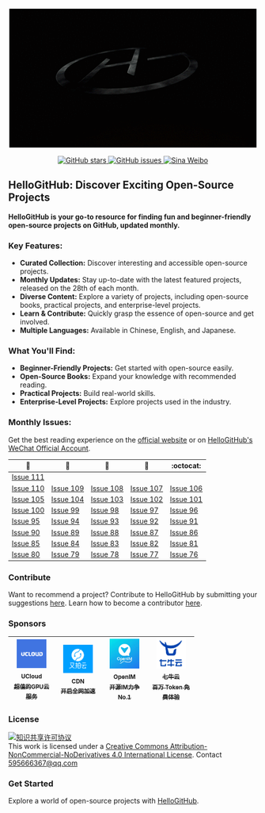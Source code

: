 <p align="center">
  <img src="https://raw.githubusercontent.com/521xueweihan/img_logo/master/logo/readme.gif" alt="HelloGitHub Logo"/>
</p>

<p align="center">
  <a href="https://github.com/521xueweihan/HelloGitHub" target="_blank">
    <img src="https://img.shields.io/github/stars/521xueweihan/HelloGitHub.svg?style=popout-square" alt="GitHub stars">
  </a>
  <a href="https://github.com/521xueweihan/HelloGitHub/issues">
    <img src="https://img.shields.io/github/issues/521xueweihan/HelloGitHub.svg?style=popout-square" alt="GitHub issues">
  </a>
  <a href="https://weibo.com/hellogithub">
    <img src="https://img.shields.io/badge/%E6%96%B0%E6%B5%AA-Weibo-red.svg?style=popout-square" alt="Sina Weibo">
  </a>
</p>

## HelloGitHub: Discover Exciting Open-Source Projects

**HelloGitHub is your go-to resource for finding fun and beginner-friendly open-source projects on GitHub, updated monthly.**

### Key Features:

*   **Curated Collection:** Discover interesting and accessible open-source projects.
*   **Monthly Updates:** Stay up-to-date with the latest featured projects, released on the 28th of each month.
*   **Diverse Content:** Explore a variety of projects, including open-source books, practical projects, and enterprise-level projects.
*   **Learn & Contribute:** Quickly grasp the essence of open-source and get involved.
*   **Multiple Languages:** Available in Chinese, English, and Japanese.

### What You'll Find:

*   **Beginner-Friendly Projects:** Get started with open-source easily.
*   **Open-Source Books:** Expand your knowledge with recommended reading.
*   **Practical Projects:** Build real-world skills.
*   **Enterprise-Level Projects:** Explore projects used in the industry.

### Monthly Issues:

Get the best reading experience on the [official website](https://hellogithub.com/) or on [HelloGitHub's WeChat Official Account](https://cdn.jsdelivr.net/gh/521xueweihan/img_logo@main/logo/weixin.png).

| :card_index: | :jack_o_lantern: | :beer: | :fish_cake: | :octocat: |
| ------- | ----- | ------------ | ------ | --------- |
| [Issue 111](/content/HelloGitHub111.md) |
| [Issue 110](/content/HelloGitHub110.md) | [Issue 109](/content/HelloGitHub109.md) | [Issue 108](/content/HelloGitHub108.md) | [Issue 107](/content/HelloGitHub107.md) | [Issue 106](/content/HelloGitHub106.md) |
| [Issue 105](/content/HelloGitHub105.md) | [Issue 104](/content/HelloGitHub104.md) | [Issue 103](/content/HelloGitHub103.md) | [Issue 102](/content/HelloGitHub102.md) | [Issue 101](/content/HelloGitHub101.md) |
| [Issue 100](/content/HelloGitHub100.md) | [Issue 99](/content/HelloGitHub99.md) | [Issue 98](/content/HelloGitHub98.md) | [Issue 97](/content/HelloGitHub97.md) | [Issue 96](/content/HelloGitHub96.md) |
| [Issue 95](/content/HelloGitHub95.md) | [Issue 94](/content/HelloGitHub94.md) | [Issue 93](/content/HelloGitHub93.md) | [Issue 92](/content/HelloGitHub92.md) | [Issue 91](/content/HelloGitHub91.md) |
| [Issue 90](/content/HelloGitHub90.md) | [Issue 89](/content/HelloGitHub89.md) | [Issue 88](/content/HelloGitHub88.md) | [Issue 87](/content/HelloGitHub87.md) | [Issue 86](/content/HelloGitHub86.md) |
| [Issue 85](/content/HelloGitHub85.md) | [Issue 84](/content/HelloGitHub84.md) | [Issue 83](/content/HelloGitHub83.md) | [Issue 82](/content/HelloGitHub82.md) | [Issue 81](/content/HelloGitHub81.md) |
| [Issue 80](/content/HelloGitHub80.md) | [Issue 79](/content/HelloGitHub79.md) | [Issue 78](/content/HelloGitHub78.md) | [Issue 77](/content/HelloGitHub77.md) | [Issue 76](/content/HelloGitHub76.md) |

### Contribute

Want to recommend a project? Contribute to HelloGitHub by submitting your suggestions [here](https://hellogithub.com/periodical). Learn how to become a contributor [here](https://github.com/521xueweihan/HelloGitHub/blob/master/content/contributors.md).

### Sponsors

<!-- Sponsor Table -->
<table>
  <thead>
    <tr>
      <th align="center" style="width: 80px;">
        <a href="https://www.compshare.cn/?utm_term=logo&utm_campaign=hellogithub&utm_source=otherdsp&utm_medium=display&ytag=logo_hellogithub_otherdsp_display">          <img src="https://raw.githubusercontent.com/521xueweihan/img_logo/master/logo/ucloud.png" width="60px"><br>
          <sub>UCloud</sub><br>
          <sub>超值的GPU云服务</sub>
        </a>
      </th>
      <th align="center" style="width: 80px;">
        <a href="https://www.upyun.com/?from=hellogithub">
          <img src="https://raw.githubusercontent.com/521xueweihan/img_logo/master/logo/upyun.png" width="60px"><br>
          <sub>CDN</sub><br>
          <sub>开启全网加速</sub>
        </a>
      </th>
      <th align="center" style="width: 80px;">
        <a href="https://github.com/OpenIMSDK/Open-IM-Server">
          <img src="https://raw.githubusercontent.com/521xueweihan/img_logo/master/logo/im.png" width="60px"><br>
          <sub>OpenIM</sub><br>
          <sub>开源IM力争No.1</sub>
        </a>
      </th>
      <th align="center" style="width: 80px;">
        <a href="https://www.qiniu.com/products/ai-token-api?utm_source=hello">
          <img src="https://raw.githubusercontent.com/521xueweihan/img_logo/master/logo/qiniu.jpg" width="60px"><br>
          <sub>七牛云</sub><br>
          <sub>百万 Token 免费体验</sub>
        </a>
      </th>
    </tr>
  </thead>
</table>

### License

<a rel="license" href="https://creativecommons.org/licenses/by-nc-nd/4.0/deed.zh"><img alt="知识共享许可协议" style="border-width: 0" src="https://licensebuttons.net/l/by-nc-nd/4.0/88x31.png"></a><br>This work is licensed under a <a rel="license" href="https://creativecommons.org/licenses/by-nc-nd/4.0/deed.zh">Creative Commons Attribution-NonCommercial-NoDerivatives 4.0 International License</a>. Contact [595666367@qq.com](mailto:595666367@qq.com)
</a>

### Get Started

Explore a world of open-source projects with [HelloGitHub](https://github.com/521xueweihan/HelloGitHub).